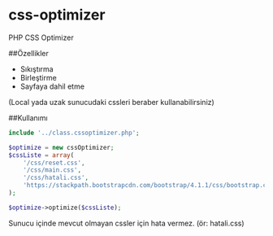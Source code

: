 # css-optimizer
PHP CSS Optimizer

##Özellikler

- Sıkıştırma
- Birleştirme
- Sayfaya dahil etme

(Local yada uzak sunucudaki cssleri beraber kullanabilirsiniz)

##Kullanımı

```php
include '../class.cssoptimizer.php';

$optimize = new cssOptimizer;
$cssListe = array(
	'/css/reset.css',
	'/css/main.css',
	'/css/hatali.css',
	'https://stackpath.bootstrapcdn.com/bootstrap/4.1.1/css/bootstrap.css'
);

$optimize->optimize($cssListe);
```
Sunucu içinde mevcut olmayan cssler için hata vermez. (ör: hatali.css)
